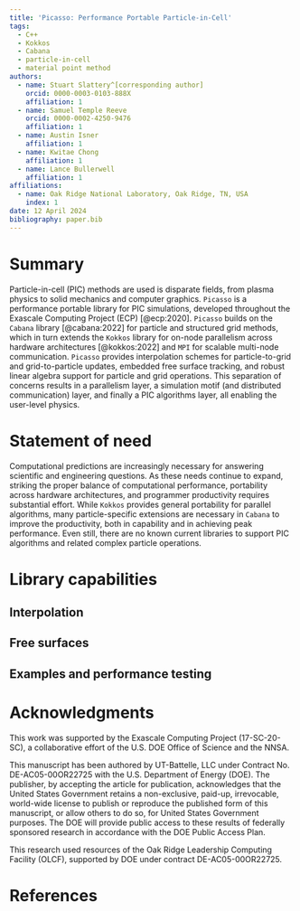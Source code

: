 ```yaml
---
title: 'Picasso: Performance Portable Particle-in-Cell'
tags:
  - C++
  - Kokkos
  - Cabana
  - particle-in-cell
  - material point method
authors:
  - name: Stuart Slattery^[corresponding author]
    orcid: 0000-0003-0103-888X
    affiliation: 1
  - name: Samuel Temple Reeve
    orcid: 0000-0002-4250-9476
    affiliation: 1
  - name: Austin Isner
    affiliation: 1
  - name: Kwitae Chong
    affiliation: 1
  - name: Lance Bullerwell
    affiliation: 1
affiliations:
  - name: Oak Ridge National Laboratory, Oak Ridge, TN, USA
    index: 1
date: 12 April 2024
bibliography: paper.bib
---
```


# Summary

Particle-in-cell (PIC) methods are used is disparate fields, from plasma
physics to solid mechanics and computer graphics. 
`Picasso` is a performance portable library for PIC simulations, developed
throughout the Exascale Computing Project (ECP) [@ecp:2020]. `Picasso` builds
on the `Cabana` library [@cabana:2022] for particle and structured grid
methods, which in turn extends the `Kokkos` library for on-node parallelism
across hardware architectures [@kokkos:2022] and `MPI` for scalable multi-node
communication. `Picasso` provides interpolation schemes for particle-to-grid
and grid-to-particle updates, embedded free surface tracking, and robust
linear algebra support for particle and grid operations. This separation of
concerns results in a parallelism layer, a simulation motif (and distributed
communication) layer, and finally a PIC algorithms layer, all enabling the
user-level physics.

# Statement of need

Computational predictions are increasingly necessary for answering scientific
and engineering questions. As these needs continue to expand, striking the
proper balance of computational performance, portability across hardware
architectures, and programmer productivity requires substantial effort.
While `Kokkos` provides general portability for parallel algorithms, many
particle-specific extensions are necessary in `Cabana` to improve the
productivity, both in capability and in achieving peak performance.
Even still, there are no known current libraries to support PIC algorithms
and related complex particle operations.

# Library capabilities

## Interpolation


## Free surfaces


## Examples and performance testing


# Acknowledgments

This work was supported by the Exascale Computing Project (17-SC-20-SC), a
collaborative effort of the U.S. DOE Office of Science and the NNSA.

This manuscript has been authored by UT-Battelle, LLC under Contract No.
DE-AC05-00OR22725 with the U.S. Department of Energy (DOE). The publisher, by
accepting the article for publication, acknowledges that the United States
Government retains a non-exclusive, paid-up, irrevocable, world-wide license to
publish or reproduce the published form of this manuscript, or allow others to
do so, for United States Government purposes. The DOE will provide public
access to these results of federally sponsored research in accordance with the
DOE Public Access Plan.

This research used resources of the Oak Ridge Leadership Computing Facility
(OLCF), supported by DOE under contract DE-AC05-00OR22725.

# References
